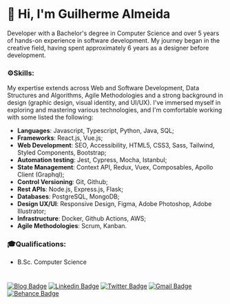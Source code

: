 # 🧔 Hi, I'm Guilherme Almeida  
Developer with a Bachelor's degree in Computer Science and over 5 years of hands-on experience in software development. 
My journey began in the creative field, having spent approximately 6 years as a designer before development.

### ⚙️**Skills:**
My expertise extends across Web and Software Development, Data Structures and Algorithms, Agile Methodologies and a strong background in design (graphic design, visual identity, and UI/UX).
I've immersed myself in exploring and mastering various technologies, and I'm comfortable working with some listed the following:  

- **Languages**: Javascript, Typescript, Python, Java, SQL;
- **Frameworks**: React.js, Vue.js;
- **Web Development**: SEO, Accessibility, HTML5, CSS3, Sass, Tailwind, Styled Components, Bootstrap;
- **Automation testing**: Jest, Cypress, Mocha, Istanbul;
- **State Management**: Context API, Redux, Vuex, Composables, Apollo Client (Graphql);
- **Control Versioning**: Git, Github;
- **Rest APIs**: Node.js, Express.js, Flask;
- **Databases**: PostgreSQL, MongoDB;
- **Design UX/UI**: Responsive Design, Figma, Adobe Photoshop, Adobe Illustrator;
- **Infrastructure**: Docker, Github Actions, AWS;
- **Agile Methodologies**: Scrum, Kanban.

### 🎓**Qualifications:**
-  B.Sc. Computer Science


#
[![Blog Badge](https://img.shields.io/badge/Blog-guisalmeida.com-black)](https://guisalmeida.com/blog)
[![Linkedin Badge](https://img.shields.io/badge/-LinkedIn-blue?logo=Linkedin&logoColor=white&link=https://www.linkedin.com/in/guisalmeida/)](https://www.linkedin.com/in/guisalmeida/)
[![Twitter Badge](https://img.shields.io/badge/-Twitter-1ca0f1?labelColor=1ca0f1&logo=twitter&logoColor=white&link=https://twitter.com/GuiSAlmeida87)](https://twitter.com/GuiSAlmeida87)
[![Gmail Badge](https://img.shields.io/badge/-Gmail-c14438?logo=Gmail&logoColor=white&link=mailto:guisalmeida.dev@gmail.com)](mailto:guisalmeida.dev@gmail.com)
[![Behance Badge](https://img.shields.io/badge/-Behance-blue?logo=behance&logoColor=white&link=https://www.behance.net/guisalmeida)](https://www.behance.net/guisalmeida)
<!-- [![CV](https://img.shields.io/badge/CV-ffffff?style=flat&logo=googledrive&logoColor=black&link=https://drive.google.com/file/d/1Gg8-LmUmf5c6_q8ch50XS9Vy4jUrd4v2/view)](https://drive.google.com/file/d/1Gg8-LmUmf5c6_q8ch50XS9Vy4jUrd4v2/view) -->


<!--
**GuiSAlmeida/GuiSAlmeida** is a ✨ _special_ ✨ repository because its `README.md` (this file) appears on your GitHub profile.

Here are some ideas to get you started:

- 🔭 I’m currently working on ...
- 🌱 I’m currently learning ...
- 👯 I’m looking to collaborate on ...
- 🤔 I’m looking for help with ...
- 💬 Ask me about ...
- 📫 How to reach me: ...
- 😄 Pronouns: ...
- ⚡ Fun fact: ...
-->
